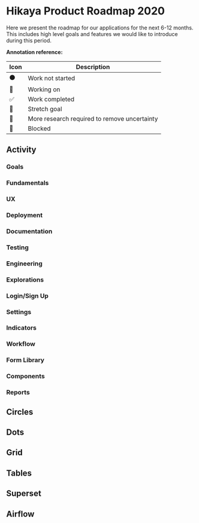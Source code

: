 # Hikaya Product Roadmap 2020

Here we present the roadmap for our applications for the next 6-12 months. This includes high level goals and features we would like to introduce during this period.

**Annotation reference:**

|Icon|Description| 
|--|--|
|⚫️|Work not started|
|🏃|Working on|
|✅|Work completed|
|🚀|Stretch goal|
|🔵|More research required to remove uncertainty|
|🔴|Blocked|

## Activity

### Goals

### Fundamentals

### UX

### Deployment

### Documentation

### Testing

### Engineering

### Explorations

### Login/Sign Up

### Settings

### Indicators

### Workflow

### Form Library

### Components

### Reports



## Circles

## Dots

## Grid

## Tables

## Superset

## Airflow

